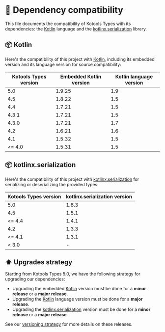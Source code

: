 # 🔗 Dependency compatibility

This file documents the compatibility of Kotools Types with its dependencies:
the [Kotlin] language and the [kotlinx.serialization] library.

## 📦 Kotlin

Here's the compatibility of this project with [Kotlin], including its embedded
version and its language version for source compatibility:

| Kotools Types version | Embedded Kotlin version | Kotlin language version |
|-----------------------|-------------------------|-------------------------|
| 5.0                   | 1.9.25                  | 1.9                     |
| 4.5                   | 1.8.22                  | 1.5                     |
| 4.4                   | 1.7.21                  | 1.5                     |
| 4.3.1                 | 1.7.21                  | 1.5                     |
| 4.3.0                 | 1.7.21                  | 1.7                     |
| 4.2                   | 1.6.21                  | 1.6                     |
| 4.1                   | 1.5.32                  | 1.5                     |
| <= 4.0                | 1.5.31                  | 1.5                     |

## 📦 kotlinx.serialization

Here's the compatibility of this project with [kotlinx.serialization] for
serializing or deserializing the provided types:

| Kotools Types version | kotlinx.serialization version |
|-----------------------|-------------------------------|
| 5.0                   | 1.6.3                         |
| 4.5                   | 1.5.1                         |
| <= 4.4                | 1.4.1                         |
| 4.2                   | 1.3.3                         |
| <= 4.1                | 1.3.1                         |
| < 3.0                 | -                             |

## ⬆️ Upgrades strategy

Starting from Kotools Types 5.0, we have the following strategy for upgrading
our dependencies:

- Upgrading the embedded [Kotlin] version must be done for a **minor release**
  or a **major release**.
- Upgrading the [Kotlin] language version must be done for a **major release**.
- Upgrading the [kotlinx.serialization] version must be done for a **minor
  release** or a **major release**.

See our [versioning strategy](versioning-strategy.md) for more details on these
releases.

<!-- Shared links -->

[kotlin]: https://kotlinlang.org
[kotlinx.serialization]: https://github.com/Kotlin/kotlinx.serialization

